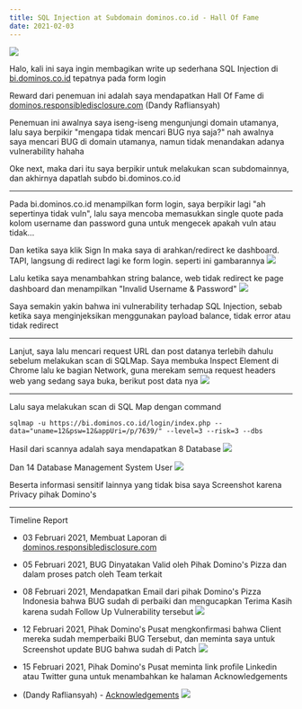 ```yaml
---
title: SQL Injection at Subdomain dominos.co.id - Hall Of Fame
date: 2021-02-03
---
```


![](https://miro.medium.com/max/24000/1*WfLsELjULT1AthOISw1OKg.png)

Halo, kali ini saya ingin membagikan write up sederhana SQL Injection di [bi.dominos.co.id](https://bi.dominos.co.id) tepatnya pada form login

Reward dari penemuan ini adalah saya mendapatkan Hall Of Fame di [dominos.responsibledisclosure.com](https://dominos.responsibledisclosure.com/hc/en-us/articles/360001378594-Acknowledgments)
(Dandy Rafliansyah)

Penemuan ini awalnya saya iseng-iseng mengunjungi domain utamanya, lalu saya berpikir "mengapa tidak mencari BUG nya saja?" nah awalnya saya mencari BUG di domain utamanya, namun tidak menandakan adanya vulnerability hahaha

Oke next, maka dari itu saya berpikir untuk melakukan scan subdomainnya, dan akhirnya dapatlah subdo bi.dominos.co.id

___

Pada bi.dominos.co.id menampilkan form login, saya berpikir lagi "ah sepertinya tidak vuln", lalu saya mencoba memasukkan single quote pada kolom username dan password guna untuk mengecek apakah vuln atau tidak...

Dan ketika saya klik Sign In maka saya di arahkan/redirect ke dashboard. TAPI, langsung di redirect lagi ke form login. seperti ini gambarannya
![](https://competent-cori-57d622.netlify.app/files/dominos1.png)

Lalu ketika saya menambahkan string balance, web tidak redirect ke page dashboard dan menampilkan "Invalid Username & Password"
![](https://competent-cori-57d622.netlify.app/files/dominos2.png)

Saya semakin yakin bahwa ini vulnerability terhadap SQL Injection, sebab ketika saya menginjeksikan menggunakan payload balance, tidak error atau tidak redirect

___

Lanjut, saya lalu mencari request URL dan post datanya terlebih dahulu sebelum melakukan scan di SQLMap.
Saya membuka Inspect Element di Chrome lalu ke bagian Network, guna merekam semua request headers web yang sedang saya buka, berikut post data nya
![](https://competent-cori-57d622.netlify.app/files/dominos3.png)

___

Lalu saya melakukan scan di SQL Map dengan command

```
sqlmap -u https://bi.dominos.co.id/login/index.php --data="uname=12&psw=12&appUri=/p/7639/" --level=3 --risk=3 --dbs
```

Hasil dari scannya adalah saya mendapatkan 8 Database
![](https://competent-cori-57d622.netlify.app/files/photo_2021-02-15_23-32-24.jpg)

Dan 14 Database Management System User
![](https://competent-cori-57d622.netlify.app/files/photo_2021-02-15_23-34-32.jpg)

Beserta informasi sensitif lainnya yang tidak bisa saya Screenshot karena Privacy pihak Domino's

___

Timeline Report

* 03 Februari 2021, Membuat Laporan di [dominos.responsibledisclosure.com](https://dominos.responsibledisclosure.com)

* 05 Februari 2021, BUG Dinyatakan Valid oleh Pihak Domino's Pizza dan dalam proses patch oleh Team terkait

* 08 Februari 2021, Mendapatkan Email dari pihak Domino's Pizza Indonesia bahwa BUG sudah di perbaiki dan mengucapkan Terima Kasih karena sudah Follow Up Vulnerability tersebut
![](https://competent-cori-57d622.netlify.app/files/Screenshot_110.png)

* 12 Februari 2021, Pihak Domino's Pusat mengkonfirmasi bahwa Client mereka sudah memperbaiki BUG Tersebut, dan meminta saya untuk Screenshot update BUG bahwa sudah di Patch
![](https://competent-cori-57d622.netlify.app/files/Screenshot_111.png)

* 15 Februari 2021, Pihak Domino's Pusat meminta link profile Linkedin atau Twitter guna untuk menambahkan ke halaman Acknowledgements

* (Dandy Rafliansyah) - [Acknowledgements](https://dominos.responsibledisclosure.com/hc/en-us/articles/360001378594-Acknowledgments)
![](https://competent-cori-57d622.netlify.app/files/Screenshot_112.png)
